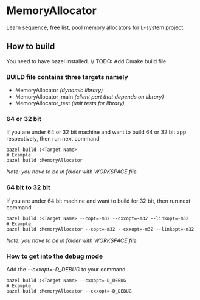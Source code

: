 # MemoryAllocator
Learn sequence, free list, pool memory allocators for L-system project.
## How to build
You need to have bazel installed.
// TODO: Add Cmake build file.
### BUILD file contains three targets namely
- MemoryAllocator  *(dynamic library)*
- MemoryAllocator_main  *(client part that depends on library)*
- MemoryAllocator_test  *(unit tests for library)*

### 64 or 32 bit
If you are under 64 or 32 bit machine and want to build 64 or 32 bit app respectively, then run next command
```shell
bazel build :<Target Name>
# Example
bazel build :MemoryAllocator
```
 *Note: you have to be in folder with WORKSPACE file.*
 
### 64 bit to 32 bit
If you are under 64 bit machine and want to build for 32 bit, then run next command
```shell
bazel build :<Target Name> --copt=-m32 --cxxopt=-m32 --linkopt=-m32
# Example
bazel build :MemoryAllocator --copt=-m32 --cxxopt=-m32 --linkopt=-m32
```
 *Note: you have to be in folder with WORKSPACE file.*

### How to get into the debug mode
Add the *\-\-cxxopt=-D_DEBUG* to your command
```shell
bazel build :<Target Name> --cxxopt=-D_DEBUG
# Example
bazel build :MemoryAllocator --cxxopt=-D_DEBUG
```

